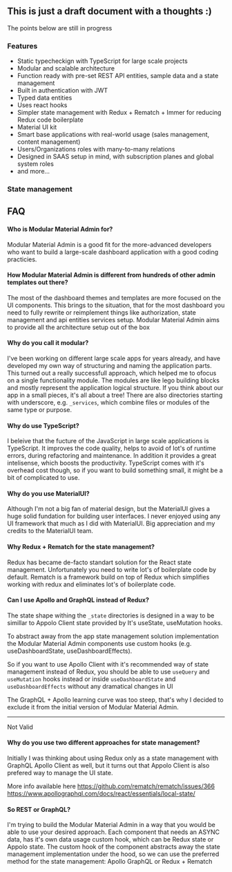 ## This is just a draft document with a thoughts :)

The points below are still in progress


### Features

- Static typecheckign with TypeScript for large scale projects
- Modular and scalable architecture
- Function ready with pre-set REST API entities, sample data and a state management
- Built in authentication with JWT
- Typed data entities
- Uses react hooks
- Simpler state management with Redux + Rematch + Immer for reducing Redux code boilerplate
- Material UI kit
- Smart base applications with real-world usage (sales management, content management)
- Users/Organizations roles with many-to-many relations
- Designed in SAAS setup in mind, with subscription planes and global system roles
- and more...


### State management




## FAQ

#### Who is Modular Material Admin for?

Modular Material Admin is a good fit for the more-advanced developers who want to build a large-scale dashboard application with a good coding practicies.

#### How Modular Material Admin is different from hundreds of other admin templates out there?

The most of the dashboard themes and templates are more focused on the UI components. This brings to the situation, that for the most dashboard you need to fully rewrite or reimplement things like authorization, state management and api entities services setup. Modular Material Admin aims to provide all the architecture setup out of the box


#### Why do you call it modular?

I've been working on different large scale apps for years already, and have developed my own way of structuring and naming the application parts. This turned out a really successfull approach, which helped me to ofocus on a single functionality module. The modules are like lego building blocks and mostly represent the application logical structure. If you think about our app in a small pieces, it's all about a tree! There are also directories starting with underscore, e.g. `_services`, which combine files or modules of the same type or purpose.


#### Why do use TypeScript?

I beleive that the fucture of the JavaScript in large scale applications is TypeScript.
It improves the code quality, helps to avoid of lot's of runtime errors, during refactoring and maintenance. In addition it provides a great intelisense, which boosts the productivity. TypeScript comes with it's overhead cost though, so if you want to build something small, it might be a bit of complicated to use.

#### Why do you use MaterialUI?

Although I'm not a big fan of material design, but the MaterialUI gives a huge solid fundation for building user interfaces. I never enjoyed using any UI framework that much as I did with MaterialUI. Big appreciation and my credits to the MaterialUI team.

#### Why Redux + Rematch for the state management?

Redux has became de-facto standart solution for the React state management. Unfortunately you need to write lot's of boilerplate code by default. Rematch is a framework build on top of Redux which simplifies working with redux and eliminates lot's of boilerplate code.


#### Can I use Apollo and GraphQL instead of Redux?

The state shape withing the `_state` directories is designed in a way to be simillar to Appolo Client state provided by It's useState, useMutation hooks.

To abstract away from the app state management solution implementation  the Modular Material Admin components use custom hooks (e.g. useDashboardState, useDashboardEffects).

So if you want to use Apollo Client with it's recommended way of state management instead of Redux, you should be able to use `useQuery` and `useMutation` hooks instead or inside `useDashboardState` and `useDashboardEffects` without any dramatical changes in UI

The GraphQL + Apollo learning curve was too steep, that's why I decided to exclude it from the initial version of Modular Material Admin.

-----

Not Valid

#### Why do you use two different approaches for state management?

Initially I was thinking about using Redux only as a state management with GraphQL Apollo Client as well, but it turns out that Appolo Client is also prefered way to manage the UI state.

More info available here
https://github.com/rematch/rematch/issues/366
https://www.apollographql.com/docs/react/essentials/local-state/


#### So REST or GraphQL?

I'm trying to build the Modular Material Admin in a way that you would be able to use your desired approach. Each component that needs an ASYNC data, has it's own data usage custom hook, which can be Redux state or Appolo state.
The custom hook of the component abstracts away the state management implementation under the hood, so we can use the preferred method for the state management: Apollo GraphQL or Redux + Rematch
